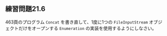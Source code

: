 ## 練習問題21.6

463頁のプログラム `Concat` を書き直して、1度に1つの `FileInputStream` オブジェクトだけをオープンする `Enumeration` の実装を使用するようにしなさい。
